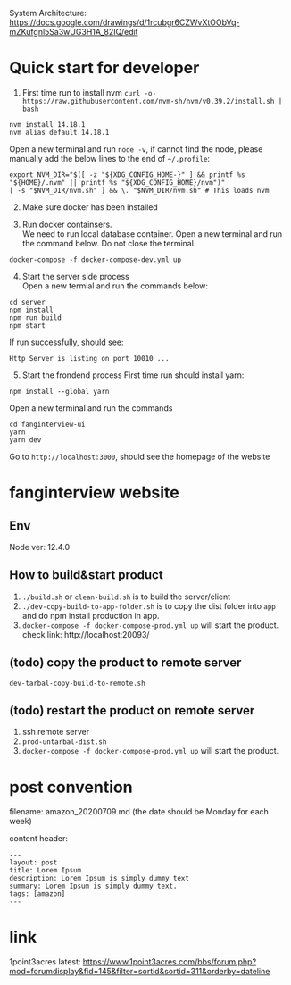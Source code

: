 System Architecture: https://docs.google.com/drawings/d/1rcubgr6CZWvXtOObVq-mZKufgnl5Sa3wUG3H1A_82IQ/edit

# Quick start for developer
1. First time run to install nvm
`curl -o- https://raw.githubusercontent.com/nvm-sh/nvm/v0.39.2/install.sh | bash`

```
nvm install 14.18.1
nvm alias default 14.18.1
```

Open a new terminal and run `node -v`, if cannot find the node, please manually add the below lines to the end of `~/.profile`:
```
export NVM_DIR="$([ -z "${XDG_CONFIG_HOME-}" ] && printf %s "${HOME}/.nvm" || printf %s "${XDG_CONFIG_HOME}/nvm")"
[ -s "$NVM_DIR/nvm.sh" ] && \. "$NVM_DIR/nvm.sh" # This loads nvm
```


2. Make sure docker has been installed

3. Run docker containsers.  
We need to run local database container.
Open a new terminal and run the command below. Do not close the terminal. 

```
docker-compose -f docker-compose-dev.yml up
```

4. Start the server side process  
Open a new termial and run the commands below:
```
cd server
npm install
npm run build
npm start
```
If run successfully, should see:
```
Http Server is listing on port 10010 ...
```

5. Start the frondend process
First time run should install yarn:
```
npm install --global yarn 
```


Open a new terminal and run the commands

```
cd fanginterview-ui
yarn
yarn dev
```
Go to `http://localhost:3000`, should see the homepage of the website





# fanginterview website

## Env
Node ver: 12.4.0

## How to build&start product
1. `./build.sh` or `clean-build.sh` is to build the server/client  
2. `./dev-copy-build-to-app-folder.sh` is to copy the dist folder into `app` and do npm install production in app.
3. `docker-compose -f docker-compose-prod.yml up` will start the product. 
check link: http://localhost:20093/

## (todo) copy the product to remote server
`dev-tarbal-copy-build-to-remote.sh`

## (todo) restart the product on remote server
1. ssh remote server
2. `prod-untarbal-dist.sh`
3. `docker-compose -f docker-compose-prod.yml up` will start the product. 


# post convention
filename: amazon_20200709.md  (the date should be Monday for each week)

content header:
```
---
layout: post
title: Lorem Ipsum
description: Lorem Ipsum is simply dummy text
summary: Lorem Ipsum is simply dummy text.
tags: [amazon]
---
```

# link
1point3acres latest:
https://www.1point3acres.com/bbs/forum.php?mod=forumdisplay&fid=145&filter=sortid&sortid=311&orderby=dateline
